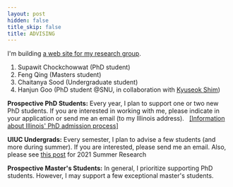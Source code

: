 ```yaml
---
layout: post
hidden: false
title_skip: false
title: ADVISING
---
```


I'm building [a web site for my research group](http://createlab.cs.illinois.edu/).


1. Supawit Chockchowwat (PhD student)
1. Feng Qing (Masters student)
1. Chaitanya Sood (Undergraduate student)
1. Hanjun Goo (PhD student @SNU, in collaboration with [Kyuseok Shim](http://kdd.snu.ac.kr/~shim/))


**Prospective PhD Students:** Every year, I plan to support one or two new PhD students.
If you are interested in working with me, please indicate in your application or 
send me an email (to my Illinois address).
&nbsp;
[[Information about Illinois' PhD admission process]](https://yongjoopark.medium.com/illinoiscs-admission-process-67412ae83297)

**UIUC Undergrads:** Every semester, I plan to advise a few students (and more during summer). 
If you are interested, please send me an email. Also, please see [this post](https://createlab.cs.illinois.edu/2021-summer-research-at-createlab/) for 2021 Summer Research

**Prospective Master's Students:** 
In general, I prioritize supporting PhD students. 
However, I may support a few exceptional master's students.
